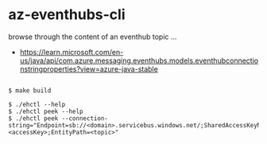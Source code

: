 # az-eventhubs-cli

browse through the content of an eventhub topic ...

-  https://learn.microsoft.com/en-us/java/api/com.azure.messaging.eventhubs.models.eventhubconnectionstringproperties?view=azure-java-stable
   
```

$ make build

$ ./ehctl --help
$ ./ehctl peek --help
$ ./ehctl peek --connection-string="Endpoint=sb://<domain>.servicebus.windows.net/;SharedAccessKeyName=PreviewDataPolicy;SharedAccessKey=<accessKey>;EntityPath=<topic>"

```